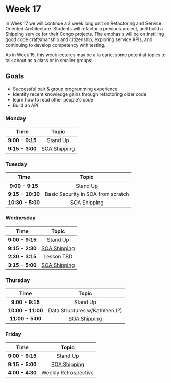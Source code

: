 # Week 17

In Week 17 we will continue a 2 week long unit on Refactoring and Service Oriented Architecture. Students will refactor a previous project, and build a Shipping service for their Congo projects. The emphasis will be on instilling good code craftsmanship and citizenship, exploring service APIs, and continuing to develop competency with testing.

As in Week 15, this week lectures may be à la carte, some potential topics to talk about as a class or in smaller groups:


## Goals
- Successful pair & group programming experience
- Identify recent knowledge gains through refactoring older code
- learn how to read other people's code
- Build an API

### Monday

| Time             | Topic                                  |
|:----------------:|:--------------------------------------:|
| **9:00 - 9:15**  | Stand Up                               |
| **9:15 - 3:00** | [SOA Shipping](shipping_service.md)    |

### Tuesday

| Time             | Topic                                  |
|:----------------:|:--------------------------------------:|
| **9:00 - 9:15**  | Stand Up                               |
| **9:15 - 10:30** | Basic Security in SOA from scratch    |
| **10:30 - 5:00** | [SOA Shipping](shipping_service.md)    |


### Wednesday
| Time              | Topic                               |
|:-----------------:|:-----------------------------------:|
| **9:00 - 9:15**   | Stand Up                            |
| **9:15 - 2:30** | [SOA Shipping](shipping_service.md)    |
| **2:30 - 3:15** | Lesson TBD    |
| **3:15 - 5:00** | [SOA Shipping](shipping_service.md)    |


### Thursday

| Time             | Topic                               |
|:----------------:|:-----------------------------------:|
| **9:00 - 9:15**  | Stand Up                            |
| **10:00 - 11:00** | Data Structures w/Kathleen (?)    |
| **11:00 - 5:00** | [SOA Shipping](shipping_service.md)    |



### Friday

| Time            | Topic                               |
|:---------------:|:-----------------------------------:|
| **9:00 - 9:15** | Stand Up                            |
| **9:15 - 5:00** | [SOA Shipping](shipping_service.md)    |
| **4:00 - 4:30** | Weekly Retrospective                |



